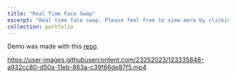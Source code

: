 ```yaml
---
title: "Real Time Face Swap"
excerpt: "Real time face swap. Please feel free to view more by clicking the title.<br/><video src='/images/v2.mp4' width='720' height='360' controls preload></video>"
collection: portfolio
---
```


Demo was made with this [repo](https://github.com/dykuang/Real-Time-FaceSwap-with-ONNX).

https://user-images.githubusercontent.com/23252023/123335848-a932cc80-d50a-11eb-863a-c39f66de87f5.mp4
